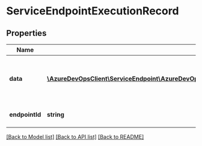 # ServiceEndpointExecutionRecord

## Properties
Name | Type | Description | Notes
------------ | ------------- | ------------- | -------------
**data** | [**\AzureDevOpsClient\ServiceEndpoint\AzureDevOpsClient\ServiceEndpoint\Model\ServiceEndpointExecutionData**](ServiceEndpointExecutionData.md) | Gets the execution data of service endpoint execution. | [optional] 
**endpointId** | **string** | Gets the Id of service endpoint. | [optional] 

[[Back to Model list]](../README.md#documentation-for-models) [[Back to API list]](../README.md#documentation-for-api-endpoints) [[Back to README]](../README.md)


